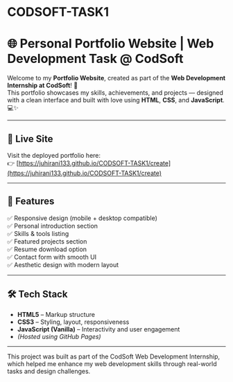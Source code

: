 # CODSOFT-TASK1
# 🌐 Personal Portfolio Website | Web Development Task @ CodSoft

Welcome to my **Portfolio Website**, created as part of the **Web Development Internship at CodSoft**! 🎯  
This portfolio showcases my skills, achievements, and projects — designed with a clean interface and built with love using **HTML**, **CSS**, and **JavaScript**. 💻✨

---

## 🔗 Live Site

Visit the deployed portfolio here:  
👉 [https://juhirani133.github.io/CODSOFT-TASK1/create](https://juhirani133.github.io/CODSOFT-TASK1/create)

---

## 🧩 Features

✅ Responsive design (mobile + desktop compatible)  
✅ Personal introduction section  
✅ Skills & tools listing  
✅ Featured projects section  
✅ Resume download option  
✅ Contact form with smooth UI  
✅ Aesthetic design with modern layout

---

## 🛠 Tech Stack

- **HTML5** – Markup structure  
- **CSS3** – Styling, layout, responsiveness  
- **JavaScript (Vanilla)** – Interactivity and user engagement  
- *(Hosted using GitHub Pages)*

---

This project was built as part of the CodSoft Web Development Internship, which helped me enhance my web development skills through real-world tasks and design challenges.

